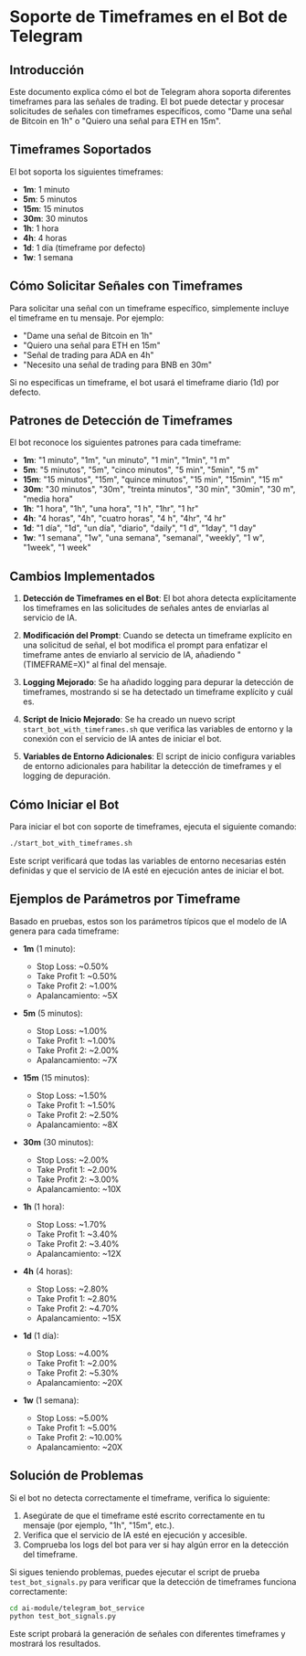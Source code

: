 # Soporte de Timeframes en el Bot de Telegram

## Introducción

Este documento explica cómo el bot de Telegram ahora soporta diferentes timeframes para las señales de trading. El bot puede detectar y procesar solicitudes de señales con timeframes específicos, como "Dame una señal de Bitcoin en 1h" o "Quiero una señal para ETH en 15m".

## Timeframes Soportados

El bot soporta los siguientes timeframes:

- **1m**: 1 minuto
- **5m**: 5 minutos
- **15m**: 15 minutos
- **30m**: 30 minutos
- **1h**: 1 hora
- **4h**: 4 horas
- **1d**: 1 día (timeframe por defecto)
- **1w**: 1 semana

## Cómo Solicitar Señales con Timeframes

Para solicitar una señal con un timeframe específico, simplemente incluye el timeframe en tu mensaje. Por ejemplo:

- "Dame una señal de Bitcoin en 1h"
- "Quiero una señal para ETH en 15m"
- "Señal de trading para ADA en 4h"
- "Necesito una señal de trading para BNB en 30m"

Si no especificas un timeframe, el bot usará el timeframe diario (1d) por defecto.

## Patrones de Detección de Timeframes

El bot reconoce los siguientes patrones para cada timeframe:

- **1m**: "1 minuto", "1m", "un minuto", "1 min", "1min", "1 m"
- **5m**: "5 minutos", "5m", "cinco minutos", "5 min", "5min", "5 m"
- **15m**: "15 minutos", "15m", "quince minutos", "15 min", "15min", "15 m"
- **30m**: "30 minutos", "30m", "treinta minutos", "30 min", "30min", "30 m", "media hora"
- **1h**: "1 hora", "1h", "una hora", "1 h", "1hr", "1 hr"
- **4h**: "4 horas", "4h", "cuatro horas", "4 h", "4hr", "4 hr"
- **1d**: "1 día", "1d", "un día", "diario", "daily", "1 d", "1day", "1 day"
- **1w**: "1 semana", "1w", "una semana", "semanal", "weekly", "1 w", "1week", "1 week"

## Cambios Implementados

1. **Detección de Timeframes en el Bot**: El bot ahora detecta explícitamente los timeframes en las solicitudes de señales antes de enviarlas al servicio de IA.

2. **Modificación del Prompt**: Cuando se detecta un timeframe explícito en una solicitud de señal, el bot modifica el prompt para enfatizar el timeframe antes de enviarlo al servicio de IA, añadiendo "(TIMEFRAME=X)" al final del mensaje.

3. **Logging Mejorado**: Se ha añadido logging para depurar la detección de timeframes, mostrando si se ha detectado un timeframe explícito y cuál es.

4. **Script de Inicio Mejorado**: Se ha creado un nuevo script `start_bot_with_timeframes.sh` que verifica las variables de entorno y la conexión con el servicio de IA antes de iniciar el bot.

5. **Variables de Entorno Adicionales**: El script de inicio configura variables de entorno adicionales para habilitar la detección de timeframes y el logging de depuración.

## Cómo Iniciar el Bot

Para iniciar el bot con soporte de timeframes, ejecuta el siguiente comando:

```bash
./start_bot_with_timeframes.sh
```

Este script verificará que todas las variables de entorno necesarias estén definidas y que el servicio de IA esté en ejecución antes de iniciar el bot.

## Ejemplos de Parámetros por Timeframe

Basado en pruebas, estos son los parámetros típicos que el modelo de IA genera para cada timeframe:

- **1m** (1 minuto):
  - Stop Loss: ~0.50%
  - Take Profit 1: ~0.50%
  - Take Profit 2: ~1.00%
  - Apalancamiento: ~5X

- **5m** (5 minutos):
  - Stop Loss: ~1.00%
  - Take Profit 1: ~1.00%
  - Take Profit 2: ~2.00%
  - Apalancamiento: ~7X

- **15m** (15 minutos):
  - Stop Loss: ~1.50%
  - Take Profit 1: ~1.50%
  - Take Profit 2: ~2.50%
  - Apalancamiento: ~8X

- **30m** (30 minutos):
  - Stop Loss: ~2.00%
  - Take Profit 1: ~2.00%
  - Take Profit 2: ~3.00%
  - Apalancamiento: ~10X

- **1h** (1 hora):
  - Stop Loss: ~1.70%
  - Take Profit 1: ~3.40%
  - Take Profit 2: ~3.40%
  - Apalancamiento: ~12X

- **4h** (4 horas):
  - Stop Loss: ~2.80%
  - Take Profit 1: ~2.80%
  - Take Profit 2: ~4.70%
  - Apalancamiento: ~15X

- **1d** (1 día):
  - Stop Loss: ~4.00%
  - Take Profit 1: ~2.00%
  - Take Profit 2: ~5.30%
  - Apalancamiento: ~20X

- **1w** (1 semana):
  - Stop Loss: ~5.00%
  - Take Profit 1: ~5.00%
  - Take Profit 2: ~10.00%
  - Apalancamiento: ~20X

## Solución de Problemas

Si el bot no detecta correctamente el timeframe, verifica lo siguiente:

1. Asegúrate de que el timeframe esté escrito correctamente en tu mensaje (por ejemplo, "1h", "15m", etc.).
2. Verifica que el servicio de IA esté en ejecución y accesible.
3. Comprueba los logs del bot para ver si hay algún error en la detección del timeframe.

Si sigues teniendo problemas, puedes ejecutar el script de prueba `test_bot_signals.py` para verificar que la detección de timeframes funciona correctamente:

```bash
cd ai-module/telegram_bot_service
python test_bot_signals.py
```

Este script probará la generación de señales con diferentes timeframes y mostrará los resultados.
